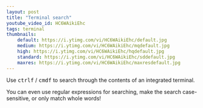 ```yaml
---
layout: post
title: "Terminal search"
youtube_video_id: HC6WAikiEhc
tags: terminal
thumbnails:
    default: https://i.ytimg.com/vi/HC6WAikiEhc/default.jpg
    medium: https://i.ytimg.com/vi/HC6WAikiEhc/mqdefault.jpg
    high: https://i.ytimg.com/vi/HC6WAikiEhc/hqdefault.jpg
    standard: https://i.ytimg.com/vi/HC6WAikiEhc/sddefault.jpg
    maxres: https://i.ytimg.com/vi/HC6WAikiEhc/maxresdefault.jpg
---
```



Use <kbd>ctrl</kbd><kbd>f</kbd> / <kbd>cmd</kbd><kbd>f</kbd> to search through the contents of an integrated terminal.

You can even use regular expressions for searching, make the search case-sensitive, or only match whole words!

